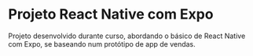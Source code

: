 # Projeto React Native com Expo
 Projeto desenvolvido durante curso, abordando o básico de React Native com Expo, se baseando num protótipo de app de vendas.
